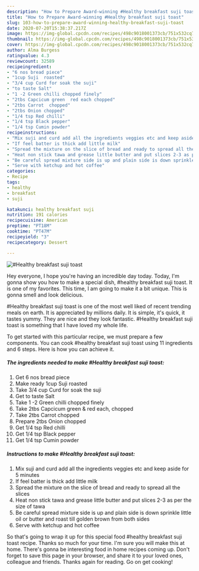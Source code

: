 ```yaml
---
description: "How to Prepare Award-winning #Healthy breakfast suji toast"
title: "How to Prepare Award-winning #Healthy breakfast suji toast"
slug: 103-how-to-prepare-award-winning-healthy-breakfast-suji-toast
date: 2020-07-20T15:38:37.217Z
image: https://img-global.cpcdn.com/recipes/498c9018001373cb/751x532cq70/healthy-breakfast-suji-toast-recipe-main-photo.jpg
thumbnail: https://img-global.cpcdn.com/recipes/498c9018001373cb/751x532cq70/healthy-breakfast-suji-toast-recipe-main-photo.jpg
cover: https://img-global.cpcdn.com/recipes/498c9018001373cb/751x532cq70/healthy-breakfast-suji-toast-recipe-main-photo.jpg
author: Alma Burgess
ratingvalue: 4.3
reviewcount: 32589
recipeingredient:
- "6 nos bread piece"
- "1cup Suji  roasted"
- "3/4 cup Curd for soak the suji"
- "to taste Salt"
- "1 -2 Green chilli chopped finely"
- "2tbs Capcicum green  red each chopped"
- "2tbs Carrot  chopped"
- "2tbs Onion chopped"
- "1/4 tsp Red chilli"
- "1/4 tsp Black pepper"
- "1/4 tsp Cumin powder"
recipeinstructions:
- "Mix suji and curd add all the ingredients veggies etc and keep aside for 5 minutes"
- "If feel batter is thick add little milk"
- "Spread the mixture on the slice of bread and ready to spread all the slices"
- "Heat non stick tawa and grease little butter and put slices 2-3 as per the size of tawa"
- "Be careful spread mixture side is up and plain side is down sprinkle little oil or butter and roast till golden brown from both sides"
- "Serve with ketchup and hot coffee"
categories:
- Recipe
tags:
- healthy
- breakfast
- suji

katakunci: healthy breakfast suji 
nutrition: 191 calories
recipecuisine: American
preptime: "PT18M"
cooktime: "PT47M"
recipeyield: "3"
recipecategory: Dessert

---
```



![#Healthy breakfast suji toast](https://img-global.cpcdn.com/recipes/498c9018001373cb/751x532cq70/healthy-breakfast-suji-toast-recipe-main-photo.jpg)

Hey everyone, I hope you're having an incredible day today. Today, I'm gonna show you how to make a special dish, #healthy breakfast suji toast. It is one of my favorites. This time, I am going to make it a bit unique. This is gonna smell and look delicious.

#Healthy breakfast suji toast is one of the most well liked of recent trending meals on earth. It is appreciated by millions daily. It is simple, it's quick, it tastes yummy. They are nice and they look fantastic. #Healthy breakfast suji toast is something that I have loved my whole life.




To get started with this particular recipe, we must prepare a few components. You can cook #healthy breakfast suji toast using 11 ingredients and 6 steps. Here is how you can achieve it.

<!--inarticleads1-->

##### The ingredients needed to make #Healthy breakfast suji toast:

1. Get 6 nos bread piece
1. Make ready 1cup Suji  roasted
1. Take 3/4 cup Curd for soak the suji
1. Get to taste Salt
1. Take 1 -2 Green chilli chopped finely
1. Take 2tbs Capcicum green &amp; red each, chopped
1. Take 2tbs Carrot  chopped
1. Prepare 2tbs Onion chopped
1. Get 1/4 tsp Red chilli
1. Get 1/4 tsp Black pepper
1. Get 1/4 tsp Cumin powder




<!--inarticleads2-->

##### Instructions to make #Healthy breakfast suji toast:

1. Mix suji and curd add all the ingredients veggies etc and keep aside for 5 minutes
1. If feel batter is thick add little milk
1. Spread the mixture on the slice of bread and ready to spread all the slices
1. Heat non stick tawa and grease little butter and put slices 2-3 as per the size of tawa
1. Be careful spread mixture side is up and plain side is down sprinkle little oil or butter and roast till golden brown from both sides
1. Serve with ketchup and hot coffee




So that's going to wrap it up for this special food #healthy breakfast suji toast recipe. Thanks so much for your time. I'm sure you will make this at home. There's gonna be interesting food in home recipes coming up. Don't forget to save this page in your browser, and share it to your loved ones, colleague and friends. Thanks again for reading. Go on get cooking!
